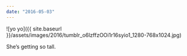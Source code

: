 ```yaml
---
date: "2016-05-03"
---
```


![yo yo]({{ site.baseurl }}/assets/images/2016/tumblr_o6lzffzOOi1r16syio1_1280-768x1024.jpg)

She’s getting so tall.
